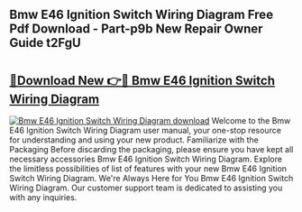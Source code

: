 ## Bmw E46 Ignition Switch Wiring Diagram Free Pdf Download - Part-p9b New Repair Owner Guide t2FgU

# <h2><a href="http://dfjirkt.blite.top/?on=Bmw+E46+Ignition+Switch+Wiring+Diagram">🔗Download New 👉🔴 Bmw E46 Ignition Switch Wiring Diagram</a></h2>

[![Bmw E46 Ignition Switch Wiring Diagram download](https://i.imgur.com/lujVjoI.png)](http://dfjirkt.blite.top/?on=Bmw+E46+Ignition+Switch+Wiring+Diagram)
Welcome to the Bmw E46 Ignition Switch Wiring Diagram user manual, your one-stop resource for understanding and using your new product. Familiarize with the Packaging Before discarding the packaging, please ensure you have kept all necessary accessories Bmw E46 Ignition Switch Wiring Diagram. Explore the limitless possibilities of list of features with your new Bmw E46 Ignition Switch Wiring Diagram. We're Always Here for You Bmw E46 Ignition Switch Wiring Diagram. Our customer support team is dedicated to assisting you with any inquiries.
